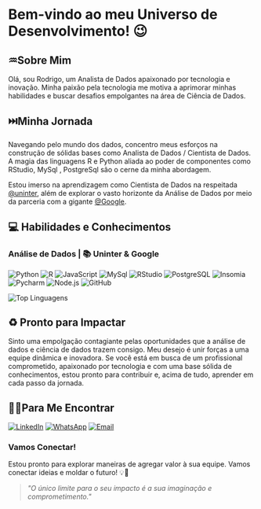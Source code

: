 # Bem-vindo ao meu Universo de Desenvolvimento! :wink:

## :aquarius:Sobre Mim
Olá, sou Rodrigo, um Analista de Dados apaixonado por tecnologia e inovação. Minha paixão pela tecnologia me motiva a aprimorar minhas habilidades e buscar desafios empolgantes na área de Ciência de Dados.

## :next_track_button:Minha Jornada
Navegando pelo mundo dos dados, concentro meus esforços na construção de sólidas bases como Analista  de Dados / Cientista de Dados. A magia das linguagens R e Python aliada ao poder de componentes como RStudio, MySql , PostgreSql são o cerne da minha abordagem.

Estou imerso na aprendizagem como Cientista de Dados na respeitada [@uninter](https://www.uninter.com/graduacao-ead/ciencia-de-dados-2/), além de explorar o vasto horizonte da Análise de Dados por meio da parceria com a gigante [@Google](https://www.coursera.org/professional-certificates/google-data-analytics).

## :computer: Habilidades e Conhecimentos
###  Análise de Dados | 📚 Uninter & Google

![Python](https://img.shields.io/badge/Python-3776AB?style=for-the-badge&logo=python&logoColor=white)
![R](https://img.shields.io/badge/R-276DC3?style=for-the-badge&logo=r&logoColor=white)
![JavaScript](https://img.shields.io/badge/JavaScript-F7DF1E?style=for-the-badge&logo=javascript&logoColor=black)
![MySql](https://img.shields.io/badge/MySQL-005C84?style=for-the-badge&logo=mysql&logoColor=white)
![RStudio](https://img.shields.io/badge/RStudio-75AADB?style=for-the-badge&logo=RStudio&logoColor=white)
![PostgreSQL](https://img.shields.io/badge/PostgreSQL-316192?style=for-the-badge&logo=postgresql&logoColor=white)
![Insomia](https://img.shields.io/badge/Insomnia-5849be?style=for-the-badge&logo=Insomnia&logoColor=white)
![Pycharm](https://img.shields.io/badge/PyCharm-000000.svg?&style=for-the-badge&logo=PyCharm&logoColor=white)
![Node.js](https://img.shields.io/badge/Node%20js-339933?style=for-the-badge&logo=nodedotjs&logoColor=white)
![GitHub](https://img.shields.io/badge/GitHub-181717?style=for-the-badge&logo=github&logoColor=white)


![Top Linguagens](https://github-readme-stats.vercel.app/api/top-langs/?username=Rodrigo-RRC&theme=dark&custom_title=Top%20%Linguagens)




## :recycle: Pronto para Impactar
Sinto uma empolgação contagiante pelas oportunidades que a análise de dados e ciência de dados trazem consigo. Meu desejo é unir forças a uma equipe dinâmica e inovadora. Se você está em busca de um profissional comprometido, apaixonado por tecnologia e com uma base sólida de conhecimentos, estou pronto para contribuir e, acima de tudo, aprender em cada passo da jornada.

## :technologist:Para Me Encontrar

[![LinkedIn](https://img.shields.io/badge/LinkedIn-0077B5?style=for-the-badge&logo=linkedin&logoColor=white)](https://www.linkedin.com/in/rodrigo-ribeiro-datascience?utm_source=share&utm_campaign=share_via&utm_content=profile&utm_medium=android_app)
[![WhatsApp](https://img.shields.io/badge/WhatsApp-25D366?style=for-the-badge&logo=whatsapp&logoColor=white)](https://wa.me/5547991820339)
[![Email](https://img.shields.io/badge/Gmail-D14836?style=for-the-badge&logo=gmail&logoColor=white)](https://is.gd/OCnrFE)


### Vamos Conectar!

Estou pronto para explorar maneiras de agregar valor à sua equipe. Vamos conectar ideias e moldar o futuro! 💡🌟

> *"O único limite para o seu impacto é a sua imaginação e comprometimento."*




